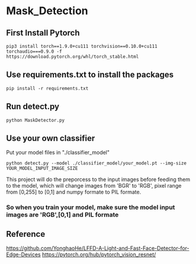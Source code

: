 # Mask_Detection
## First Install Pytorch
```
pip3 install torch==1.9.0+cu111 torchvision==0.10.0+cu111 torchaudio===0.9.0 -f https://download.pytorch.org/whl/torch_stable.html
```

## Use requirements.txt to install the packages

```
pip install -r requirements.txt
```

## Run detect.py
```
python MaskDetector.py
```
## Use your own classifier 

Put your model files in "./classifier_model" 

```
python detect.py --model ./classifier_model/your_model.pt --img-size YOUR_MODEL_INPUT_IMAGE_SIZE
```
This project will do the preporcess to the input images before feeding them to the model, which will change images from 'BGR' to 'RGB', pixel range from [0,255] to [0,1] and numpy formate to PIL formate.

### So when you train your model, make sure the model input images are 'RGB',[0,1] and PIL formate



## Reference

https://github.com/YonghaoHe/LFFD-A-Light-and-Fast-Face-Detector-for-Edge-Devices
https://pytorch.org/hub/pytorch_vision_resnet/
